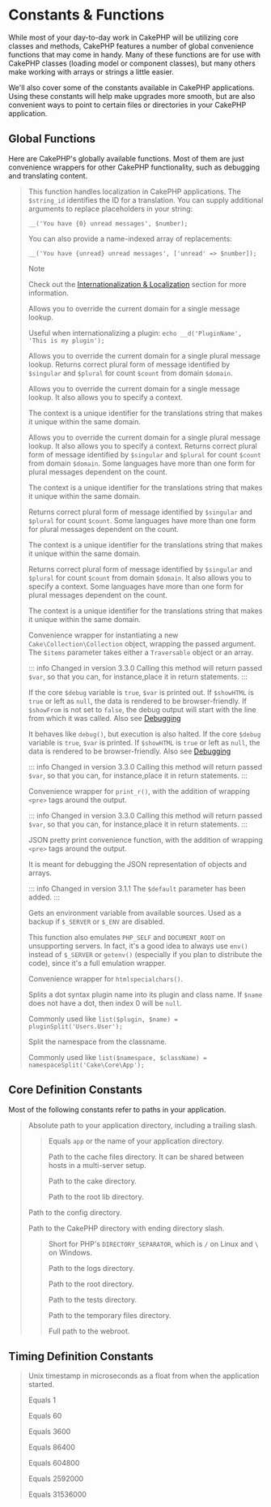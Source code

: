 # Constants & Functions

While most of your day-to-day work in CakePHP will be utilizing core classes and
methods, CakePHP features a number of global convenience functions that may come
in handy. Many of these functions are for use with CakePHP classes (loading
model or component classes), but many others make working with arrays or
strings a little easier.

We'll also cover some of the constants available in CakePHP applications. Using
these constants will help make upgrades more smooth, but are also convenient
ways to point to certain files or directories in your CakePHP application.

## Global Functions

Here are CakePHP's globally available functions. Most of them are just
convenience wrappers for other CakePHP functionality, such as debugging and
translating content.

> This function handles localization in CakePHP applications. The
> `$string_id` identifies the ID for a translation. You can supply
> additional arguments to replace placeholders in your string:
>
>     __('You have {0} unread messages', $number);
>
> You can also provide a name-indexed array of replacements:
>
>     __('You have {unread} unread messages', ['unread' => $number]);
>
> > [!NOTE]
> > Check out the
> > [Internationalization & Localization](../core-libraries/internationalization-and-localization) section for
> > more information.
>
> Allows you to override the current domain for a single message lookup.
>
> Useful when internationalizing a plugin:
> `echo __d('PluginName', 'This is my plugin');`
>
> Allows you to override the current domain for a single plural message
> lookup. Returns correct plural form of message identified by `$singular`
> and `$plural` for count `$count` from domain `$domain`.
>
> Allows you to override the current domain for a single message lookup. It
> also allows you to specify a context.
>
> The context is a unique identifier for the translations string that makes it
> unique within the same domain.
>
> Allows you to override the current domain for a single plural message
> lookup. It also allows you to specify a context. Returns correct plural
> form of message identified by `$singular` and `$plural` for count
> `$count` from domain `$domain`. Some languages have more than one form
> for plural messages dependent on the count.
>
> The context is a unique identifier for the translations string that makes it
> unique within the same domain.
>
> Returns correct plural form of message identified by `$singular` and
> `$plural` for count `$count`. Some languages have more than one form for
> plural messages dependent on the count.
>
> The context is a unique identifier for the translations string that makes it
> unique within the same domain.
>
> Returns correct plural form of message identified by `$singular` and
> `$plural` for count `$count` from domain `$domain`. It also allows you
> to specify a context. Some languages have more than one form for plural
> messages dependent on the count.
>
> The context is a unique identifier for the translations string that makes it
> unique within the same domain.
>
> Convenience wrapper for instantiating a new `Cake\Collection\Collection`
> object, wrapping the passed argument. The `$items` parameter takes either
> a `Traversable` object or an array.
>
> ::: info Changed in version 3.3.0
> Calling this method will return passed `$var`, so that you can, for instance,place it in return statements.
> :::
>
> If the core `$debug` variable is `true`, `$var` is printed out.
> If `$showHTML` is `true` or left as `null`, the data is rendered to be
> browser-friendly. If `$showFrom` is not set to `false`, the debug output
> will start with the line from which it was called. Also see
> [Debugging](../development/debugging)
>
> It behaves like `debug()`, but execution is also halted.
> If the core `$debug` variable is `true`, `$var` is printed.
> If `$showHTML` is `true` or left as `null`, the data is rendered to be
> browser-friendly. Also see [Debugging](../development/debugging)
>
> ::: info Changed in version 3.3.0
> Calling this method will return passed `$var`, so that you can, for instance,place it in return statements.
> :::
>
> Convenience wrapper for `print_r()`, with the addition of
> wrapping `<pre>` tags around the output.
>
> ::: info Changed in version 3.3.0
> Calling this method will return passed `$var`, so that you can, for instance,place it in return statements.
> :::
>
> JSON pretty print convenience function, with the addition of
> wrapping `<pre>` tags around the output.
>
> It is meant for debugging the JSON representation of objects and arrays.
>
> ::: info Changed in version 3.1.1
> The `$default` parameter has been added.
> :::
>
> Gets an environment variable from available sources. Used as a backup if
> `$_SERVER` or `$_ENV` are disabled.
>
> This function also emulates `PHP_SELF` and `DOCUMENT_ROOT` on
> unsupporting servers. In fact, it's a good idea to always use `env()`
> instead of `$_SERVER` or `getenv()` (especially if you plan to
> distribute the code), since it's a full emulation wrapper.
>
> Convenience wrapper for `htmlspecialchars()`.
>
> Splits a dot syntax plugin name into its plugin and class name. If `$name`
> does not have a dot, then index 0 will be `null`.
>
> Commonly used like `list($plugin, $name) = pluginSplit('Users.User');`
>
> Split the namespace from the classname.
>
> Commonly used like `list($namespace, $className) = namespaceSplit('Cake\Core\App');`

## Core Definition Constants

Most of the following constants refer to paths in your application.

> Absolute path to your application directory, including a trailing slash.
>
> > Equals `app` or the name of your application directory.
> >
> > Path to the cache files directory. It can be shared between hosts in a
> > multi-server setup.
> >
> > Path to the cake directory.
> >
> > Path to the root lib directory.
>
> Path to the config directory.
>
> Path to the CakePHP directory with ending directory slash.
>
> > Short for PHP's `DIRECTORY_SEPARATOR`, which is `/` on Linux and `\`
> > on Windows.
> >
> > Path to the logs directory.
> >
> > Path to the root directory.
> >
> > Path to the tests directory.
> >
> > Path to the temporary files directory.
> >
> > Full path to the webroot.

## Timing Definition Constants

> Unix timestamp in microseconds as a float from when the application started.
>
> Equals 1
>
> Equals 60
>
> Equals 3600
>
> Equals 86400
>
> Equals 604800
>
> Equals 2592000
>
> Equals 31536000
